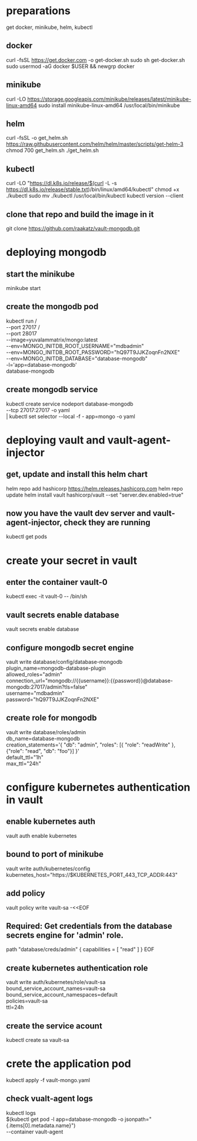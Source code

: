 # preparations
get docker, minikube, helm, kubectl

## docker
curl -fsSL https://get.docker.com -o get-docker.sh
sudo sh get-docker.sh
sudo usermod -aG docker $USER && newgrp docker

## minikube
curl -LO https://storage.googleapis.com/minikube/releases/latest/minikube-linux-amd64
sudo install minikube-linux-amd64 /usr/local/bin/minikube

## helm
curl -fsSL -o get_helm.sh https://raw.githubusercontent.com/helm/helm/master/scripts/get-helm-3
chmod 700 get_helm.sh
./get_helm.sh

## kubectl
curl -LO "https://dl.k8s.io/release/$(curl -L -s https://dl.k8s.io/release/stable.txt)/bin/linux/amd64/kubectl"
chmod +x ./kubectl
sudo mv ./kubectl /usr/local/bin/kubectl
kubectl version --client

## clone that repo and build the image in it
git clone https://github.com/raakatz/vault-mongodb.git



# deploying mongodb 
## start the minikube
minikube start

## create the mongodb pod 
kubectl run   /\
    --port 27017 /\
    --port 28017  \
    --image=yuvalammatrix/mongo:latest \
    --env=MONGO_INITDB_ROOT_USERNAME="mdbadmin" \
    --env=MONGO_INITDB_ROOT_PASSWORD="hQ97T9JJKZoqnFn2NXE" \
    --env=MONGO_INITDB_DATABASE="database-mongodb"  \
    -l='app=database-mongodb' \
    database-mongodb

## create mongodb service
kubectl create service nodeport database-mongodb \
--tcp 27017:27017  -o yaml \
| kubectl set selector --local -f - app=mongo -o yaml



# deploying vault and vault-agent-injector
## get, update and install this helm chart
helm repo add hashicorp https://helm.releases.hashicorp.com
helm repo update
helm install vault hashicorp/vault --set "server.dev.enabled=true"

## now you have the vault dev server and vault-agent-injector, check they are running
kubectl get pods



# create your secret in vault
## enter the container vault-0
kubectl exec -it vault-0 -- /bin/sh

## vault secrets enable database
vault secrets enable database

## configure mongodb secret engine
vault write database/config/database-mongodb \
    plugin_name=mongodb-database-plugin \
    allowed_roles="admin" \
    connection_url="mongodb://{{username}}:{{password}}@database-mongodb:27017/admin?tls=false" \
    username="mdbadmin" \
    password="hQ97T9JJKZoqnFn2NXE"

## create role for mongodb
vault write database/roles/admin \
    db_name=database-mongodb \
    creation_statements='{ "db": "admin", "roles": [{ "role": "readWrite" }, {"role": "read", "db": "foo"}] }' \
    default_ttl="1h" \
    max_ttl="24h"
    
   
   
# configure kubernetes authentication in vault
## enable kubernetes auth
vault auth enable kubernetes

## bound to port of minikube
vault write auth/kubernetes/config \
    kubernetes_host="https://$KUBERNETES_PORT_443_TCP_ADDR:443"
  
## add policy 
vault policy write vault-sa -<<EOF
## Required: Get credentials from the database secrets engine for 'admin' role.
path "database/creds/admin" {
  capabilities = [ "read" ]
}
EOF

## create kubernetes authentication role
vault write auth/kubernetes/role/vault-sa \
    bound_service_account_names=vault-sa \
    bound_service_account_namespaces=default \
    policies=vault-sa \
    ttl=24h

## create the service acount
kubectl create sa vault-sa
                                   

                                   
# crete the application pod
kubectl apply -f vault-mongo.yaml
                                   
## check vualt-agent logs                                   
kubectl logs \
    $(kubectl get pod -l app=database-mongodb -o jsonpath="{.items[0].metadata.name}") \
    --container vault-agent
